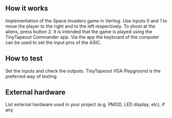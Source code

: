 ## How it works

Implementation of the Space Invaders game in Verilog. Use inputs 0 and 1 to move the player to the right and to the left respectively. To shoot at the aliens, press button 2. It is intended that the game is played using the TinyTapeout Commander app. Via the app the keyboard of the computer can be used to set the input pins of the ASIC. 

## How to test

Set the inputs and check the outputs. TinyTapeout VGA Playground is the preferred way of testing. 

## External hardware

List external hardware used in your project (e.g. PMOD, LED display, etc), if any
